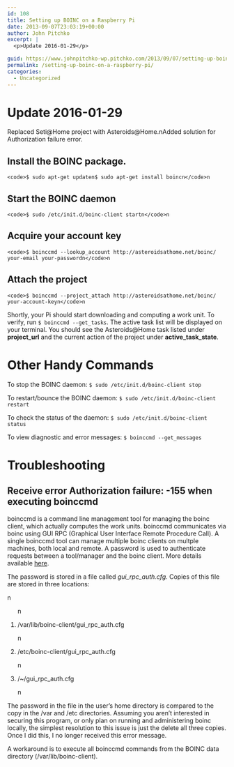 ```yaml
---
id: 108
title: Setting up BOINC on a Raspberry Pi
date: 2013-09-07T23:03:19+00:00
author: John Pitchko
excerpt: |
  <p>Update 2016-01-29</p>

guid: https://www.johnpitchko-wp.pitchko.com/2013/09/07/setting-up-boinc-on-a-raspberry-pi/
permalink: /setting-up-boinc-on-a-raspberry-pi/
categories:
  - Uncategorized
---
```

<h1 id="update-2016-01-29">Update 2016-01-29</h1>

<p>Replaced Seti@Home project with Asteroids@Home.nAdded solution for Authorization failure error.</p>

<h2 id="install-the-boinc-package">Install the BOINC package.</h2>

<div class="highlighter-rouge">
<div class="highlight">
<pre class="highlight"><code>&lt;code&gt;$ sudo apt-get updaten$ sudo apt-get install boincn&lt;/code&gt;n</code></pre>
</div>
</div>

<h2 id="start-the-boinc-daemon">Start the BOINC daemon</h2>

<div class="highlighter-rouge">
<div class="highlight">
<pre class="highlight"><code>&lt;code&gt;$ sudo /etc/init.d/boinc-client startn&lt;/code&gt;n</code></pre>
</div>
</div>

<h2 id="acquire-your-account-key">Acquire your account key</h2>

<div class="highlighter-rouge">
<div class="highlight">
<pre class="highlight"><code>&lt;code&gt;$ boinccmd --lookup_account http://asteroidsathome.net/boinc/ your-email your-passwordn&lt;/code&gt;n</code></pre>
</div>
</div>

<h2 id="attach-the-project">Attach the project</h2>

<div class="highlighter-rouge">
<div class="highlight">
<pre class="highlight"><code>&lt;code&gt;$ boinccmd --project_attach http://asteroidsathome.net/boinc/ your-account-keyn&lt;/code&gt;n</code></pre>
</div>
</div>

<p>Shortly, your Pi should start downloading and computing a work unit. To verify, run <code class="highlighter-rouge">$ boinccmd --get_tasks</code>. The active task list will be displayed on your terminal. You should see the Asteroids@Home task listed under <strong>project_url</strong> and the current action of the project under <strong>active_task_state</strong>.</p>

<h1 id="other-handy-commands">Other Handy Commands</h1>

<p>To stop the BOINC daemon: <code class="highlighter-rouge">$ sudo /etc/init.d/boinc-client stop</code></p>

<p>To restart/bounce the BOINC daemon: <code class="highlighter-rouge">$ sudo /etc/init.d/boinc-client restart</code></p>

<p>To check the status of the daemon: <code class="highlighter-rouge">$ sudo /etc/init.d/boinc-client status</code></p>

<p>To view diagnostic and error messages: <code class="highlighter-rouge">$ boinccmd --get_messages</code></p>

<h1 id="troubleshooting">Troubleshooting</h1>

<h2 id="receive-error-authorization-failure--155-when-executing-boinccmd">Receive error Authorization failure: -155 when executing boinccmd</h2>

<p>boinccmd is a command line management tool for managing the boinc client, which actually computes the work units. boinccmd communicates via boinc using GUI RPC (Graphical User Interface Remote Procedure Call). A single boinccmd tool can manage multiple boinc clients on multple machines, both local and remote. A password is used to authenticate requests between a tool/manager and the boinc client. More details available <a href="http://boinc.berkeley.edu/wiki/Controlling_BOINC_remotely">here</a>.</p>

<p>The password is stored in a file called <em>gui_rpc_auth.cfg</em>. Copies of this file are stored in three locations:</p>
<p>n</p>
<ol>n  </p>
<li>/var/lib/boinc-client/gui_rpc_auth.cfg</li>
<p>n  </p>
<li>/etc/boinc-client/gui_rpc_auth.cfg</li>
<p>n  </p>
<li>/~/gui_rpc_auth.cfg</li>
<p>n</ol>

<p>The password in the file in the user’s home directory is compared to the copy in the /var and /etc directories. Assuming you aren’t interested in securing this program, or only plan on running and administering boinc locally, the simplest resolution to this issue is just the delete all three copies. Once I did this, I no longer received this error message.</p>

<p>A workaround is to execute all boinccmd commands from the BOINC data directory (/var/lib/boinc-client).</p>
